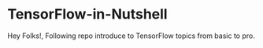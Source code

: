 # TensorFlow-in-Nutshell
Hey Folks!, Following repo introduce to TensorFlow topics from basic to pro.
